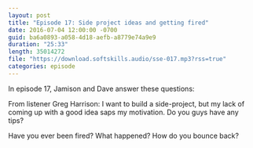 ```yaml
---
layout: post
title: "Episode 17: Side project ideas and getting fired"
date: 2016-07-04 12:00:00 -0700
guid: ba6a0893-a058-4d18-aefb-a8779e74a9e9
duration: "25:33"
length: 35014272
file: "https://download.softskills.audio/sse-017.mp3?rss=true"
categories: episode
---
```






In episode 17, Jamison and  Dave answer these questions:

From listener Greg Harrison: I want to build a side-project, but my lack of coming up with a good idea saps my motivation. Do you guys have any tips?

Have you ever been fired? What happened? How do you bounce back?



